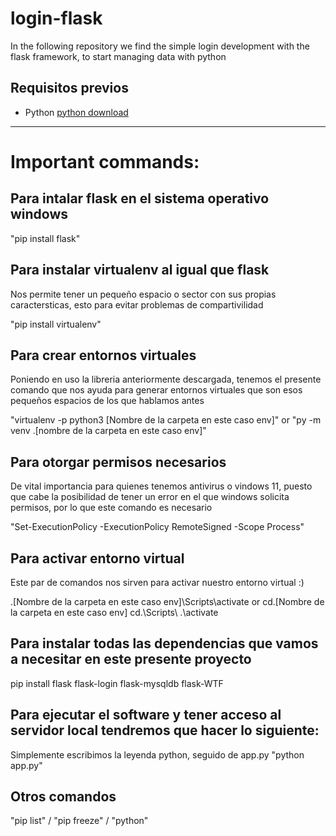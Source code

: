 # login-flask
In the following repository we find the simple login development with the flask framework, to start managing data with python

## Requisitos previos

* Python [python download](https://www.python.org/downloads/release/python-31010/)

<HR>

# Important commands:

## Para intalar flask en el sistema operativo windows

"pip install flask"

## Para instalar virtualenv al igual que flask
Nos permite tener un pequeño espacio o sector con sus propias caractersticas, esto para evitar problemas de compartivilidad

"pip install virtualenv"

## Para crear entornos virtuales

Poniendo en uso la libreria anteriormente descargada, tenemos el presente comando que nos ayuda para generar entornos virtuales
que son esos pequeños espacios de los que hablamos antes

"virtualenv -p python3 [Nombre de la carpeta en este caso env]" or "py -m venv .\[nombre de la carpeta en este caso env]\"

## Para otorgar permisos necesarios

De vital importancia para quienes tenemos antivirus o vindows 11, puesto que cabe la posibilidad de tener un error en el que windows
solicita permisos, por lo que este comando es necesario

"Set-ExecutionPolicy -ExecutionPolicy RemoteSigned -Scope Process"

## Para activar entorno virtual

Este par de comandos nos sirven para activar nuestro entorno virtual :)

.\[Nombre de la carpeta en este caso env]\Scripts\activate or cd.\[Nombre de la carpeta en este caso env] cd.\Scripts\ .\activate

## Para instalar todas las dependencias que vamos a necesitar en este presente proyecto

pip install flask flask-login flask-mysqldb flask-WTF

## Para ejecutar el software y tener acceso al servidor local tendremos que hacer lo siguiente:

Simplemente escribimos la leyenda python, seguido de app.py "python app.py"

## Otros comandos

"pip list" / "pip freeze" / "python" 
